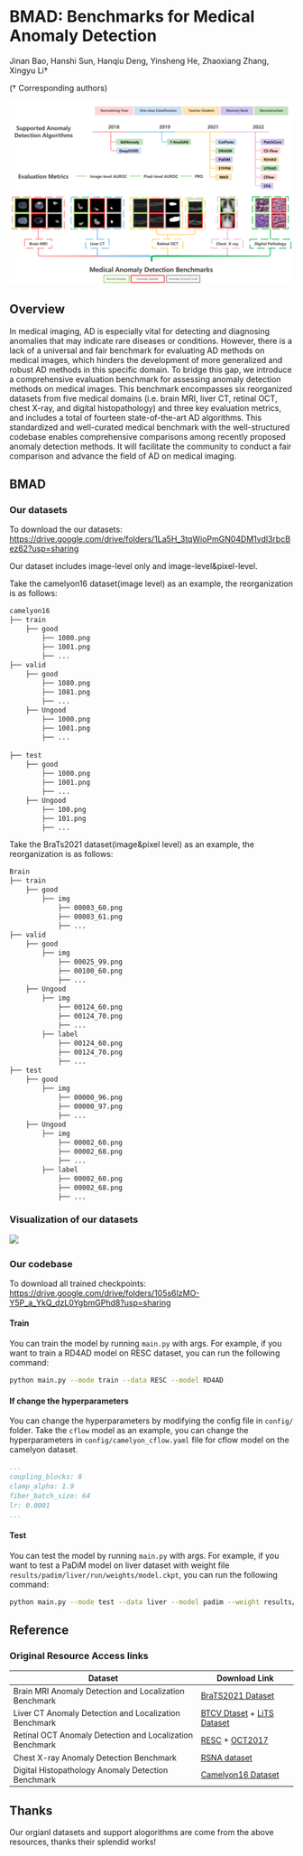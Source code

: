# BMAD: Benchmarks for Medical Anomaly Detection
Jinan Bao, Hanshi Sun, Hanqiu Deng, Yinsheng He, Zhaoxiang Zhang, Xingyu Li†

(† Corresponding authors)


![](imgs/F1.png)

## Overview
In medical imaging, AD is especially vital for detecting and diagnosing anomalies that may indicate rare diseases or conditions. However, there is a lack of a universal and fair benchmark for evaluating AD methods on medical images, which hinders the development of more generalized and robust AD methods in this specific domain. To bridge this gap, we introduce a comprehensive evaluation benchmark for assessing anomaly detection methods on medical images. This benchmark encompasses six reorganized datasets from five medical domains (i.e. brain MRI, liver CT, retinal OCT, chest X-ray, and digital histopathology) and three key evaluation metrics, and includes a total of fourteen state-of-the-art AD algorithms. This standardized and well-curated medical benchmark with the well-structured codebase enables comprehensive comparisons among recently proposed anomaly detection methods. It will facilitate the community to conduct a fair comparison and advance the field of AD on medical imaging.
      
## BMAD
### Our datasets
To download the our datasets: https://drive.google.com/drive/folders/1La5H_3tqWioPmGN04DM1vdl3rbcBez62?usp=sharing

Our dataset includes image-level only and image-level&pixel-level. 

Take the camelyon16 dataset(image level) as an example, the reorganization is as follows:

```text
camelyon16
├── train
    ├── good
        ├── 1000.png
        ├── 1001.png
        ├── ...
├── valid
    ├── good
        ├── 1080.png
        ├── 1081.png
        ├── ...
    ├── Ungood
        ├── 1000.png
        ├── 1001.png
        ├── ...
    
├── test
    ├── good
        ├── 1000.png
        ├── 1001.png
        ├── ...
    ├── Ungood
        ├── 100.png
        ├── 101.png
        ├── ...
```

Take the BraTs2021 dataset(image&pixel level) as an example, the reorganization is as follows:

```text
Brain
├── train
    ├── good
        ├── img
            ├── 00003_60.png
            ├── 00003_61.png
            ├── ...
├── valid
    ├── good
        ├── img
            ├── 00025_99.png
            ├── 00100_60.png
            ├── ...
    ├── Ungood
        ├── img
            ├── 00124_60.png
            ├── 00124_70.png
            ├── ...
        ├── label
            ├── 00124_60.png
            ├── 00124_70.png
            ├── ...
├── test
    ├── good
        ├── img
            ├── 00000_96.png
            ├── 00000_97.png
            ├── ...
    ├── Ungood
        ├── img
            ├── 00002_60.png
            ├── 00002_68.png
            ├── ...
        ├── label
            ├── 00002_60.png
            ├── 00002_68.png
            ├── ...
```
### Visualization of our datasets

![](imgs/whole-vision.png)

### Our codebase
To download all trained checkpoints: https://drive.google.com/drive/folders/105s6IzMO-Y5P_a_YkQ_dzL0YgbmGPhd8?usp=sharing
#### Train
You can train the model by running `main.py` with args. For example, if you want to train a RD4AD model on RESC dataset, you can run the following command:

```bash
python main.py --mode train --data RESC --model RD4AD
```
#### If change the hyperparameters
You can change the hyperparameters by modifying the config file in `config/` folder. Take the `cflow` model as an example, you can change the hyperparameters in `config/camelyon_cflow.yaml` file for cflow model on the camelyon dataset.

```yaml
...
coupling_blocks: 8
clamp_alpha: 1.9
fiber_batch_size: 64
lr: 0.0001
...
```
#### Test
You can test the model by running `main.py` with args. For example, if you want to test a PaDiM model on liver dataset with weight file `results/padim/liver/run/weights/model.ckpt`, you can run the following command:

```bash
python main.py --mode test --data liver --model padim --weight results/padim/liver/run/weights/model.ckpt
```
## Reference 
### Original Resource Access links

| Dataset        | Download Link                                                |
| -------------- | ------------------------------------------------------------ |
| Brain MRI Anomaly Detection and Localization Benchmark | [BraTS2021 Dataset](http://braintumorsegmentation.org/)                   |
| Liver CT Anomaly Detection and Localization Benchmark | [BTCV Dtaset](https://www.synapse.org/#!Synapse:syn3193805/wiki/217753) + [LiTS Dataset](https://www.kaggle.com/datasets/andrewmvd/liver-tumor-segmentation)   |
| Retinal OCT Anomaly Detection and Localization Benchmark | [RESC](https://github.com/CharlesKangZhou/P_Net_Anomaly_Detection) + [OCT2017](https://www.kaggle.com/datasets/paultimothymooney/kermany2018) |
| Chest X-ray Anomaly Detection Benchmark                  | [RSNA dataset](https://www.kaggle.com/competitions/rsna-pneumonia-detection-challenge/overview) |
| Digital Histopathology Anomaly Detection Benchmark       | [Camelyon16 Dataset](https://camelyon17.grand-challenge.org/Data/)                        |
 

## Thanks
Our orgianl datasets and support alogorithms are come from the above resources, thanks their splendid works!

